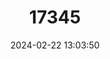 ---
title: "17345"
category: "Hypsugo joffrei"
draft: false
date: 2024-02-22 13:03:50
languages:
  English: ["Joffre's Pipistrelle"]
---